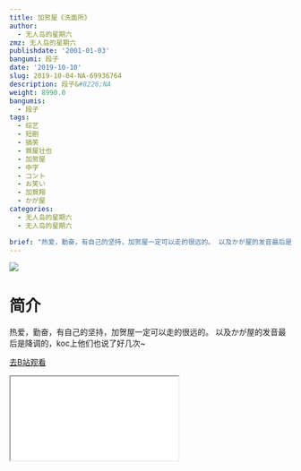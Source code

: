 ```yaml
---
title: 加贺屋《洗面所》
author:
  - 无人岛的星期六
zmz: 无人岛的星期六
publishdate: '2001-01-03'
bangumi: 段子
date: '2019-10-10'
slug: 2019-10-04-NA-69936764
description: 段子&#8226;NA
weight: 8990.0
bangumis:
  - 段子
tags:
  - 综艺
  - 短剧
  - 搞笑
  - 賀屋壮也
  - 加贺屋
  - 中字
  - コント
  - お笑い
  - 加賀翔
  - かが屋
categories:
  - 无人岛的星期六
  - 无人岛的星期六

brief: "热爱，勤奋，有自己的坚持，加贺屋一定可以走的很远的。 以及かが屋的发音最后是降调的，koc上他们也说了好几次~"
---
```

![](https://raw.githubusercontent.com/tcgriffith/owaraisite/master/static/tmpimg/3acfa217cef10103f2df9e8d412cee8715690447.jpg.480.jpg)
# 简介  
热爱，勤奋，有自己的坚持，加贺屋一定可以走的很远的。
以及かが屋的发音最后是降调的，koc上他们也说了好几次~  

[去B站观看](https://www.bilibili.com/video/av69936764/)
<div class ="resp-container"><iframe class="testiframe" src="//player.bilibili.com/player.html?aid=69936764"", scrolling="no", allowfullscreen="true" > </iframe></div> 
